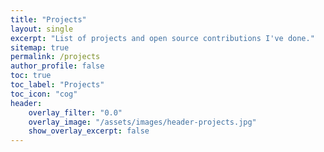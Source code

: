 ```yaml
---
title: "Projects"
layout: single
excerpt: "List of projects and open source contributions I've done."
sitemap: true
permalink: /projects
author_profile: false
toc: true
toc_label: "Projects"
toc_icon: "cog"
header:
    overlay_filter: "0.0"
    overlay_image: "/assets/images/header-projects.jpg"
    show_overlay_excerpt: false
---
```


<script async defer src="https://buttons.github.io/buttons.js"></script>
